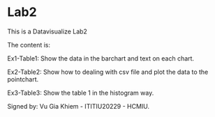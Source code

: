 # Lab2
This is a Datavisualize Lab2

The content is:

Ex1-Table1: Show the data in the barchart and text on each chart.

Ex2-Table2: Show how to dealing with csv file and plot the data to the pointchart.

Ex3-Table3: Show the table 1 in the histogram way.

Signed by: Vu Gia Khiem - ITITIU20229 - HCMIU.
